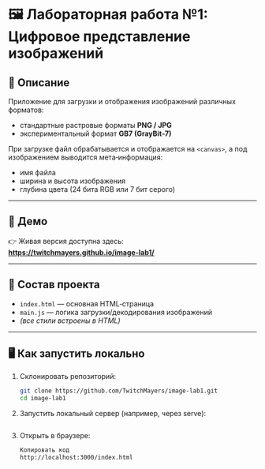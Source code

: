 # 🖼️ Лабораторная работа №1: Цифровое представление изображений

## 📜 Описание
Приложение для загрузки и отображения изображений различных форматов:
- стандартные растровые форматы **PNG / JPG**
- экспериментальный формат **GB7 (GrayBit‑7)**  

При загрузке файл обрабатывается и отображается на `<canvas>`, а под изображением выводится мета‑информация:
- имя файла  
- ширина и высота изображения  
- глубина цвета (24 бита RGB или 7 бит серого)  

---

## 🚀 Демо
👉 Живая версия доступна здесь:  
**https://twitchmayers.github.io/image-lab1/**  

---

## 📂 Состав проекта
- `index.html` — основная HTML‑страница  
- `main.js` — логика загрузки/декодирования изображений  
- *(все стили встроены в HTML)*

---

## 🖥️ Как запустить локально
1. Склонировать репозиторий:
   ```bash
   git clone https://github.com/TwitchMayers/image-lab1.git
   cd image-lab1

2. Запустить локальный сервер (например, через serve):
    ```npx serve .

3. Открыть в браузере:
    ```bash
    Копировать код
    http://localhost:3000/index.html